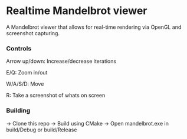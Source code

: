 # Realtime Mandelbrot viewer

A Mandelbrot viewer that allows for real-time rendering via OpenGL and screenshot capturing.

### Controls

Arrow up/down: Increase/decrease iterations

E/Q: Zoom in/out

W/A/S/D: Move

R: Take a screenshot of whats on screen

### Building

-> Clone this repo
-> Build using CMake
-> Open mandelbrot.exe in build/Debug or build/Release